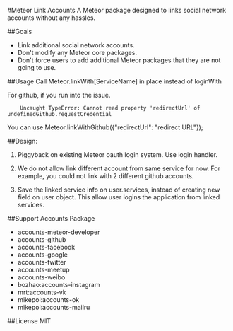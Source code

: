#Meteor Link Accounts
A Meteor package designed to links social network accounts without any hassles.

##Goals
* Link additional social network accounts.
* Don't modify any Meteor core packages.
* Don't force users to add additional Meteor packages that they are not going to
  use.

##Usage
Call Meteor.linkWith[ServiceName] in place instead of loginWith


For github, if you run into the issue.

        Uncaught TypeError: Cannot read property 'redirectUrl' of undefinedGithub.requestCredential

You can use  Meteor.linkWithGithub({"redirectUrl": "redirect URL"});

##Design:
1. Piggyback on existing Meteor oauth login system. Use login handler.

2. We do not allow link different account from same service for now. For example, you
   could not link with 2 different github accounts.

3. Save the linked service info on user.services, instead of creating new field
   on user object.  This allow user logins the application from linked services.

##Support Accounts Package
* accounts-meteor-developer
* accounts-github
* accounts-facebook
* accounts-google
* accounts-twitter
* accounts-meetup
* accounts-weibo
* bozhao:accounts-instagram
* mrt:accounts-vk
* mikepol:accounts-ok
* mikepol:accounts-mailru

##License
MIT
